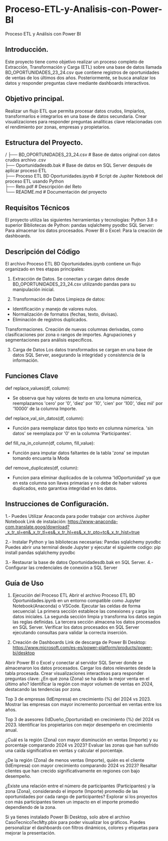 # Proceso-ETL-y-Analisis-con-Power-BI
Proceso ETL y Análisis con Power BI

## Introducción.

Este proyecto tiene como objetivo realizar un proceso completo de Extracción, Transformación y Carga (ETL) sobre una base de datos llamada BD_OPORTUNIDADES_23_24.csv que contiene registros de oportunidades de ventas de los últimos dos años. Posteriormente, se busca analizar los datos y responder preguntas clave mediante dashboards interactivos.

## Objetivo principal.

Realizar un flujo ETL que permita procesar datos crudos, limpiarlos, transformarlos e integrarlos en una base de datos secundaria.
Crear visualizaciones para responder preguntas analíticas clave relacionadas con el rendimiento por zonas, empresas y propietarios.

## Estructura del Proyecto.                                                                                                              
/
├── BD_OPORTUNIDADES_23_24.csv          # Base de datos original con datos crudos archivo .csv                                          
├── Oportunidadesdb.bak                 # Base de datos en SQL Server después de aplicar proceso ETL                               
├── Proceso ETL BD Oportunidades.ipynb  # Script de Jupiter Notebook del proceso ETL usando Python                                       
├── Reto.pdf                            # Descripción del Reto                                                                           
└── README.md                           # Documentación del proyecto                                                                     

## Requisitos Técnicos

El proyecto utiliza las siguientes herramientas y tecnologías:
Python 3.8 o superior
Bibliotecas de Python:
pandas
sqlalchemy
pyodbc
SQL Server: Para almacenar los datos procesados.
Power BI o Excel: Para la creación de dashboards.

## Descripción del Código

El archivo Proceso ETL BD Oportunidades.ipynb contiene un flujo organizado en tres etapas principales:

1. Extracción de Datos.
Se conectan y cargan datos desde BD_OPORTUNIDADES_23_24.csv utilizando pandas para su manipulación inicial.

2. Transformación de Datos
Limpieza de datos:
- Identificación y manejo de valores nulos.
- Normalización de formatos (fechas, texto, divisas).
- Eliminación de registros duplicados.

Transformaciones.
Creación de nuevas columnas derivadas, como clasificaciones por zona o rangos de importes.
Agrupaciones y segmentaciones para análisis específicos.

3. Carga de Datos
Los datos transformados se cargan en una base de datos SQL Server, asegurando la integridad y consistencia de la información.

## Funciones Clave
def replace_values(df, column):   
* Se observa que hay valores de texto en una lomuna númerica, reemplazamos 'cero' por '0', 'diez' por '10', 'cien' por '100', 'diez mil' por '10000' de la columna Importe.

def replace_val_sin_datos(df, column):
* Función para reemplazar datos tipo texto en columna númerica. 'sin datos' se reemplaza por '0' en la columna 'Participantes'.

def fill_na_in_column(df, column, fill_value):
* Función para imputar datos faltantes de la tabla 'zona' se imputan tomando encuanta la Moda 

def remove_duplicates(df, column):
* Funcion para eliminar duplicados de la columna 'IdOportunidad' ya que en esta columna son llaves primarias y no debe de haber valores duplicados, esto garantixa integridad en los datos.

## Instrucciones de Configuración.

1.- Puedes Utilizar Anaconda para poder trabajar con archivos Jupiter Notebook
Link de instalación:
https://www-anaconda-com.translate.goog/download?_x_tr_sl=en&_x_tr_tl=es&_x_tr_hl=es&_x_tr_pto=tc&_x_tr_hist=true

2.- Instalar Python y las bibliotecas necesarias:
Pandas
sqlalchemy
pyodbc
Puedes abrir una terminal desde Jupyter y ejecutar el siguiente codigo:
pip install pandas sqlalchemy pyodbc

3.- Restaurar la base de datos Oportunidadesdb.bak en SQL Server.
4.- Configurar las credenciales de conexión a SQL Server 

## Guía de Uso

1. Ejecución del Proceso ETL
Abrir el archivo Proceso ETL BD Oportunidades.ipynb en un entorno compatible como Jupyter Notebook(Anaconda) o VSCode.
Ejecutar las celdas de forma secuencial:
La primera sección establece las conexiones y carga los datos iniciales.
La segunda sección limpia y transforma los datos según las reglas definidas.
La tercera sección almacena los datos procesados en SQL Server.
Verificar los datos procesados en SQL Server ejecutando consultas para validar la correcta inserción.

2. Creación de Dashboards
Link de descarga de Power Bi Desktop:
https://www.microsoft.com/es-es/power-platform/products/power-bi/desktop

Abrir Power BI o Excel y conectar al servidor SQL Server donde se almacenaron los datos procesados.
Cargar los datos relevantes desde la tabla procesada.
Crear visualizaciones interactivas para responder preguntas clave:
¿En qué zona (Zona) se ha dado la mejor venta en el último año? Identificar la región con mayor volumen de ventas en 2024, destacando las tendencias por zona.

Top 3 de empresas (IdEmpresa) en crecimiento (%) del 2024 vs 2023. Mostrar las empresas con mayor incremento porcentual en ventas entre los años.

Top 3 de asesores (IdDueño_Oportunidad) en crecimiento (%) del 2024 vs 2023. Identificar los propietarios con mejor desempeño en crecimiento anual.

¿Cuál es la región (Zona) con mayor disminución en ventas (Importe) y su porcentaje comparando 2024 vs 2023? Evaluar las zonas que han sufrido una caída significativa en ventas y calcular el porcentaje.

¿De la región (Zona) de menos ventas (Importe), quién es el cliente (IdEmpresa) con mayor crecimiento comparando 2024 vs 2023? Resaltar clientes que han crecido significativamente en regiones con bajo desempeño.

¿Existe una relación entre el número de participantes (Participantes) y la zona (Zona), considerando el importe (Importe) promedio de las oportunidades por cada rango de participantes? Explorar sí los proyectos con más participantes tienen un impacto en el importe promedio dependiendo de la zona.

Si ya tienes instalado Power Bi Desktop, solo abre el archivo CasoTecnicoTecMty.pbix para poder visualizar los gráficos.
Puedes personalizar el dashboards con filtros dinámicos, colores y etiquetas para mejorar la presentación.


